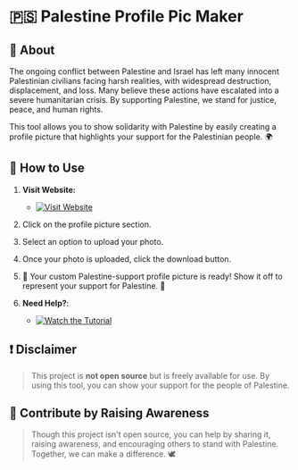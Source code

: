 # 🇵🇸 Palestine Profile Pic Maker

## 📖 About
The ongoing conflict between Palestine and Israel has left many innocent Palestinian civilians facing harsh realities, with widespread destruction, displacement, and loss. Many believe these actions have escalated into a severe humanitarian crisis. By supporting Palestine, we stand for justice, peace, and human rights.

This tool allows you to show solidarity with Palestine by easily creating a profile picture that highlights your support for the Palestinian people. 🌍

## 🌟 How to Use

1. **Visit Website:**

    - [![Visit Website](https://img.shields.io/badge/Visit-Website-blue?style=for-the-badge)](https://sujon0x1.github.io/palestine/)
      
2. Click on the profile picture section.
3. Select an option to upload your photo.
4. Once your photo is uploaded, click the download button.
5. 🎉 Your custom Palestine-support profile picture is ready! Show it off to represent your support for Palestine. 💪

6. **Need Help?**:

   - [![Watch the Tutorial](https://img.shields.io/badge/Watch-Tutorial-red?style=for-the-badge&logo=youtube)](https://youtu.be/9h1PWlVPaKA?si=PYCaa5jHdktWaQJA)

## ❗ Disclaimer
> This project is **not open source** but is freely available for use. By using this tool, you can show your support for the people of Palestine.

## 📣 Contribute by Raising Awareness
> Though this project isn't open source, you can help by sharing it, raising awareness, and encouraging others to stand with Palestine. Together, we can make a difference. 🕊️
